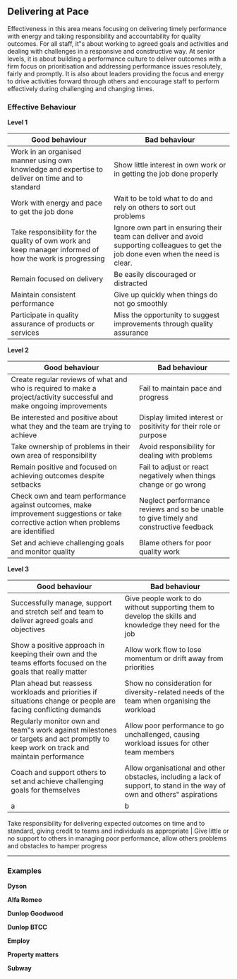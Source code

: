 ## Delivering at Pace

Effectiveness in this area means focusing on delivering timely performance with energy and taking responsibility and accountability for quality outcomes. For all staff, it‟s about working to agreed goals and activities and dealing with challenges in a responsive and constructive way. At senior levels, it is about building a performance culture to deliver outcomes with a firm focus on prioritisation and addressing performance issues resolutely, fairly and promptly. It is also about leaders providing the focus and energy to drive activities forward through others and encourage staff to perform effectively during challenging and changing times. 

### Effective Behaviour

**Level 1**

Good behaviour  | Bad behaviour
------------- | -------------
Work in an organised manner using own knowledge and expertise to deliver on time and to standard | Show little interest in own work or in getting the job done properly
Work with energy and pace to get the job done  | Wait to be told what to do and rely on others to sort out problems
Take responsibility for the quality of own work and keep manager informed of how the work is progressing  | Ignore own part in ensuring their team can deliver and avoid supporting colleagues to get the job done even when the need is clear.
Remain focused on delivery  | Be easily discouraged or distracted 
Maintain consistent performance  |  Give up quickly when things do not go smoothly
Participate in quality assurance of products or services  |  Miss the opportunity to suggest improvements through quality assurance

**Level 2**

Good behaviour  | Bad behaviour
------------- | -------------
Create regular reviews of what and who is required to make a project/activity successful and make ongoing improvements | Fail to maintain pace and progress
Be interested and positive about what they and the team are trying to achieve  | Display limited interest or positivity for their role or purpose
Take ownership of problems in their own area of responsibility  | Avoid responsibility for dealing with problems
Remain positive and focused on achieving outcomes despite setbacks | Fail to adjust or react negatively when things change or go wrong
Check own and team performance against outcomes, make improvement suggestions or take corrective action when problems are identified | Neglect performance reviews and so be unable to give timely and constructive feedback
Set and achieve challenging goals and monitor quality | Blame others for poor quality work

**Level 3**

Good behaviour  | Bad behaviour
------------- | -------------
Successfully manage, support and stretch self and team to deliver agreed goals and objectives | Give people work to do without supporting them to develop the skills and knowledge they need for the job 
Show a positive approach in keeping their own and the teams efforts focused on the goals that really matter | Allow work flow to lose momentum or drift away from priorities
Plan ahead but reassess workloads and priorities if situations change or people are facing conflicting demands | Show no consideration for diversity-related needs of the team when organising the workload
Regularly monitor own and team‟s work against milestones or targets and act promptly to keep work on track and maintain performance | Allow poor performance to go unchallenged, causing workload issues for other team members
Coach and support others to set and achieve challenging goals for themselves | Allow organisational and other obstacles, including a lack of support, to stand in the way of own and others‟ aspirations 
a | b
Take responsibility for delivering expected outcomes on time and to standard, giving credit to teams and individuals 
as appropriate | Give little or no support to others in managing poor performance, allow others problems and obstacles to hamper progress




 


<hr>

### Examples


**Dyson**


**Alfa Romeo**


**Dunlop Goodwood**


**Dunlop BTCC**


**Employ**


**Property matters**


**Subway**

